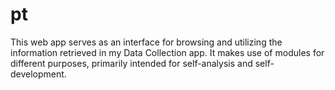 # pt
This web app serves as an interface for browsing and utilizing the information retrieved in my Data Collection app. It makes use of modules for different purposes, primarily intended for self-analysis and self-development.